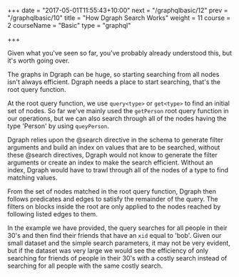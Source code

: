 +++
date = "2017-05-01T11:55:43+10:00"
next = "/graphqlbasic/12"
prev = "/graphqlbasic/10"
title = "How Dgraph Search Works"
weight = 11
course = 2
courseName = "Basic"
type = "graphql"

+++

Given what you've seen so far, you've probably already understood this, but it's
worth going over.

The graphs in Dgraph can be huge, so starting searching from all nodes isn't
always efficient. Dgraph needs a place to start searching, that's the root query
function.

At the root query function, we use `query<type>` or `get<type>` to find an
initial set of nodes. So far we've mainly used the `getPerson` root query
function in our operations, but we can also search through all of the nodes
having the type 'Person' by using `queyPerson`.

Dgraph relies upon the @search directive in the schema to generate filter
arguments and build an index on values that are to be searched, without these
@search directives, Dgraph would not know to generate the filter arguments or
create an index to make the search efficient. Without an index, Dgraph would
have to trawl through all of the nodes of a type to find matching values.

From the set of nodes matched in the root query function, Dgraph then follows
predicates and edges to satisfy the remainder of the query. The filters on
blocks inside the root are only applied to the nodes reached by following listed
edges to them.

In the example we have provided, the query searches for all people in their 30's
and then find their friends that have an `xid` equal to 'bob'. Given our small
dataset and the simple search parameters, it may not be very evident, but if the
dataset was very large we would see the efficiency of only searching for friends
of people in their 30's with a costly search instead of searching for all people
with the same costly search.
